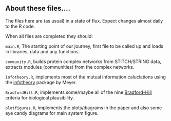 ## About these files....

The files here are (as usual) in a state of flux. Expect changes almost daily to the R code.

When all files are completed they should:

`main.R`, The starting point of our journey, first file to be called up and loads in libraries, data and any functions.

`community.R`, builds protein complex networks from STITCH/STRING data, extracts modules (communities) from the complex networks. 

`infotheory.R`, implements most of the mutual information caluclations using the [infotheory](https://cran.r-project.org/web/packages/infotheo/index.html "CRAN Repository") package by Meyer.

`BradfordHill.R`, implements some/maybe all of the nine [Bradford-Hill](https://en.wikipedia.org/wiki/Bradford_Hill_criteria "Yes, I know Wikipedia!") criteria for biological plausibility.

`plotfigures.R`, implements the plots/diagrams in the paper and also some eye candy diagrams for main system figure.


